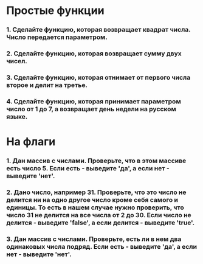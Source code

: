 # Простые функции

### 1.	Сделайте функцию, которая возвращает квадрат числа. Число передается параметром.

### 2.	Сделайте функцию, которая возвращает сумму двух чисел.

### 3.	Сделайте функцию, которая отнимает от первого числа второе и делит на третье.

### 4.	Сделайте функцию, которая принимает параметром число от 1 до 7, а возвращает день недели на русском языке.

# На флаги

### 1.	Дан массив с числами. Проверьте, что в этом массиве есть число 5. Если есть - выведите 'да', а если нет - выведите 'нет'.

### 2.	Дано число, например 31. Проверьте, что это число не делится ни на одно другое число кроме себя самого и единицы. То есть в нашем случае нужно проверить, что число 31 не делится на все числа от 2 до 30. Если число не делится - выведите 'false', а если делится - выведите 'true'.

### 3.	Дан массив с числами. Проверьте, есть ли в нем два одинаковых числа подряд. Если есть - выведите 'да', а если нет - выведите 'нет'.


